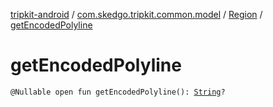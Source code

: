 [tripkit-android](../../index.md) / [com.skedgo.tripkit.common.model](../index.md) / [Region](index.md) / [getEncodedPolyline](./get-encoded-polyline.md)

# getEncodedPolyline

`@Nullable open fun getEncodedPolyline(): `[`String`](https://kotlinlang.org/api/latest/jvm/stdlib/kotlin/-string/index.html)`?`
